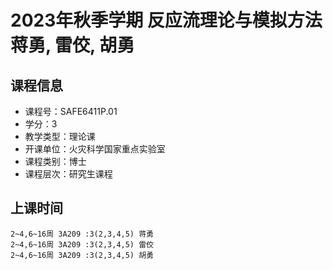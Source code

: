 # 2023年秋季学期 反应流理论与模拟方法 蒋勇, 雷佼, 胡勇






## 课程信息

- 课程号：SAFE6411P.01
- 学分：3
- 教学类型：理论课
- 开课单位：火灾科学国家重点实验室
- 课程类别：博士
- 课程层次：研究生课程

## 上课时间

```
2~4,6~16周 3A209 :3(2,3,4,5) 蒋勇
2~4,6~16周 3A209 :3(2,3,4,5) 雷佼
2~4,6~16周 3A209 :3(2,3,4,5) 胡勇
```

